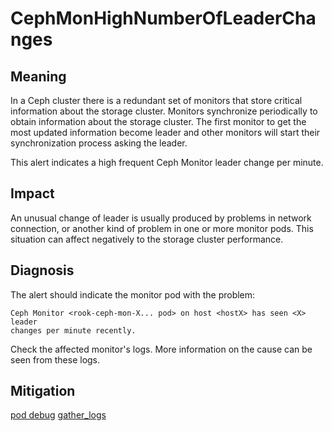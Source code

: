 # CephMonHighNumberOfLeaderChanges

## Meaning

In a Ceph cluster there is a redundant set of monitors that store critical
information about the storage cluster. Monitors synchronize periodically to
obtain information about the storage cluster. The first monitor to get the
most updated information become leader and other monitors will start their
synchronization process asking the leader.

This alert indicates a high frequent Ceph Monitor leader change per minute.

## Impact

An unusual change of leader is usually produced by problems in network
connection, or another kind of problem in one or more monitor pods.
This situation can affect negatively to the storage cluster performance.

## Diagnosis

The alert should indicate the monitor pod with the problem:

    Ceph Monitor <rook-ceph-mon-X... pod> on host <hostX> has seen <X> leader
    changes per minute recently.

Check the affected monitor's logs. More information on the cause can be seen
from these logs.

## Mitigation

[pod debug](helpers/podDebug.md) [gather_logs](helpers/gatherLogs.md)

